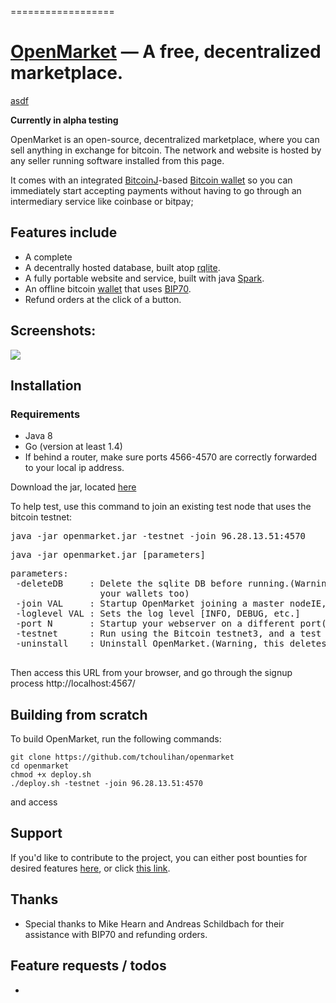 
==================


[OpenMarket]() &mdash; A free, decentralized marketplace.
==========
[asdf](http://img.shields.io/version/0.1.2.png?color=green)

**Currently in alpha testing**

OpenMarket is an open-source, decentralized marketplace, where you can sell anything in exchange for bitcoin. The network and website is hosted by any seller running software installed from this page. 

It comes with an integrated [BitcoinJ](https://github.com/bitcoinj/bitcoinj)-based [Bitcoin wallet](http://tchoulihan.github.io/bitmerchant/) so you can immediately start accepting payments without having to go through an intermediary service like coinbase or bitpay;


## Features include
* A complete
* A decentrally hosted database, built atop [rqlite](https://github.com/otoolep/rqlite).
* A fully portable website and service, built with java [Spark](https://github.com/perwendel/spark).
* An offline bitcoin [wallet](http://tchoulihan.github.io/bitmerchant/) that uses [BIP70](https://github.com/bitcoin/bips/blob/master/bip-0070.mediawiki).
* Refund orders at the click of a button.


## Screenshots:
<img src="http://i.imgur.com/V6BHKZy.png">


## Installation
### Requirements
- Java 8
- Go (version at least 1.4)
- If behind a router, make sure ports 4566-4570 are correctly forwarded to your local ip address.

Download the jar, located [here]()

To help test, use this command to join an existing test node that uses the bitcoin testnet:
<pre>java -jar openmarket.jar -testnet -join 96.28.13.51:4570</pre>

<pre>java -jar openmarket.jar [parameters]</pre>
<pre>parameters:
 -deleteDB     : Delete the sqlite DB before running.(Warning, this deletes
                 your wallets too)
 -join VAL     : Startup OpenMarket joining a master nodeIE, 127.0.0.1:4001
 -loglevel VAL : Sets the log level [INFO, DEBUG, etc.]
 -port N       : Startup your webserver on a different port(default is 4567)
 -testnet      : Run using the Bitcoin testnet3, and a test DB
 -uninstall    : Uninstall OpenMarket.(Warning, this deletes your wallets too)

</pre>

Then access this URL from your browser, and go through the signup process
http://localhost:4567/

## Building from scratch

To build OpenMarket, run the following commands:
```
git clone https://github.com/tchoulihan/openmarket
cd openmarket
chmod +x deploy.sh
./deploy.sh -testnet -join 96.28.13.51:4570
```

and access



## Support 
If you'd like to contribute to the project, you can either post bounties for desired features [here](https://www.bountysource.com/trackers/9805417-tchoulihan-bitmerchant), or click [this link](http://tchoulihan.github.io/bitmerchant/support.html).


## Thanks
* Special thanks to Mike Hearn and Andreas Schildbach for their assistance with BIP70 and refunding orders.

## Feature requests / todos
* 

